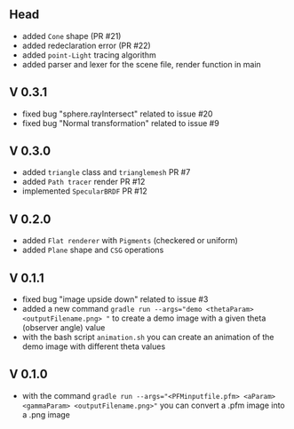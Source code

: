 ## Head
 - added `Cone` shape (PR #21)
 - added redeclaration error (PR #22)
 - added `point-Light` tracing algorithm
 - added parser and lexer for the scene file, render function in main
 
 

## V 0.3.1
- fixed bug "sphere.rayIntersect" related to issue #20
- fixed bug "Normal transformation" related to issue #9

## V 0.3.0
- added `triangle` class and `trianglemesh` PR #7
-  added `Path tracer` render PR #12
- implemented `SpecularBRDF` PR #12
## V 0.2.0
- added `Flat renderer` with `Pigments` (checkered or uniform)
- added `Plane` shape and `CSG` operations
## V 0.1.1
- fixed bug "image upside down" related to issue #3
- added a new command `gradle run --args="demo <thetaParam> <outputFilename.png> "` to create a demo image with a given theta (observer angle) value
- with the bash script `animation.sh` you can create an animation of the demo image with different theta values
## V 0.1.0
- with the command `gradle run --args="<PFMinputfile.pfm> <aParam> <gammaParam> <outputFilename.png>"` you can convert a .pfm image into a .png image 
